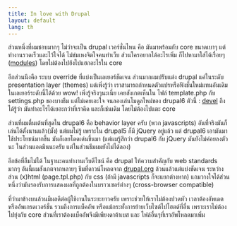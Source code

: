 ```yaml
---
title: In love with Drupal
layout: default
lang: th
---
```


<p>ส่วนหนึ่งที่ผมชอบมากๆ ไม่ว่าจะเป็น drupal เวอร์ชั่นไหน คือ มันมาพร้อมกับ core ขนาดเบาๆ แต่ทำงานรวดเร็วและไว้ใจได้ ไม่ข่มเหงจิตใจคนทำเว็บ ส่วนใครอยากได้อะไรเพิ่ม ก็ไปหามาใส่ได้เรื่อยๆ (<a href="http://drupal.org/project/Modules">modules</a>) โดยไม่ต้องไปฮ้งไปแฮกอะไรใน core</p>
<p>อีกส่วนนึงคือ ระบบ override ที่แบ่งเป็นเลเยอร์ชัดเจน ส่วนมากผมปรับแต่ง drupal แค่ในระดับ presentation layer (themes) แต่เพิ่งรู้ว่า เราสามารถกำหนดตัวแปรหรือฟังชั่นใหม่แทนอันเดิม ในเลเยอร์ระดับนี้ได้ด้วย wow! เพิ่งรู้จริงๆนะเนี่ย เคยสังเกตเห็นใน ไฟล์ template.php กับ settings.php ของบางธีม แต่ไม่เคยเอะใจ จนลองเล่นโมดูลใหม่ของ drupal6 ตัวนี้ : <a href="http://drupal.org/project/devel">devel</a> ถึงได้รู้ว่า มันทำอะไรได้เยอะกว่าที่เราคิด และก็เช่นเดิม โดยไม่ต้องไปแตะ core</p>
<p>ส่วนที่ผมตื่นเต้นที่สุดใน drupal6 คือ behavior layer ครับ (พวก javascripts) อันที่จริงมันก็เล่นได้ตั้งนานแล้ว(มั้ง) แต่ผมไม่รู้ เพราะใน drupal5 ก็มี jQuery อยู่แล้ว แต่ drupal6 เอามันมาใช้ประโยชน์มากขึ้น มันก็เลยโดดเด่นขึ้นมา (แต่ผมรู้สึกว่า drupal6 กับ jQuery มันยังไม่ค่อยลงตัวนะ ในส่วนแอดมินนะครับ แต่ในส่วนธีมผมยังไม่ได้ลอง)</p>
<p>อีกข้อที่ลืมไม่ได้ ในฐานะคนทำงานเว็บดีไซน์ คือ drupal ให้ความสำคัญกับ web standards มากๆ อันนี้ผมสังเกตจากหลายๆ ธีมที่ดาวน์โหลดจาก <a href="http://drupal.org/project/Themes">drupal.org</a> ล้วนแล้วแต่แบ่งชัดเจน ระหว่าง ส่วน (x)html (page.tpl.php) กับ css (ถ้ามี javascripts ก็จะแยกต่างหาก) แถมวางใจได้ส่วนหนึ่งว่ามันรองรับการแสดงผลที่ถูกต้องในบราวเซอร์ต่างๆ (cross-browser compatible)</p>
<p>ที่ว่ามาข้างบนล้วนมีผลดีต่อผู้ใช้งานในระยะยาวครับ เพราะช่วยให้เราไม่ต้องปวดหัว เวลาต้องอัพเดตหรืออัพเกรดเวอร์ชั่น รวมถึงการแบ็คอัพ หรือแม้กระทั้งการย้ายเว็บไซต์ไปโฮตต์ที่อื่น เพราะเราไม่ต้องไปยุ่งกับ core ส่วนที่เราต้องแบ็คอัพจึงมีเพียงดาต้าเบส และ ไฟล์อื่นๆที่เราอัพโหลดมาเพิ่ม</p>
